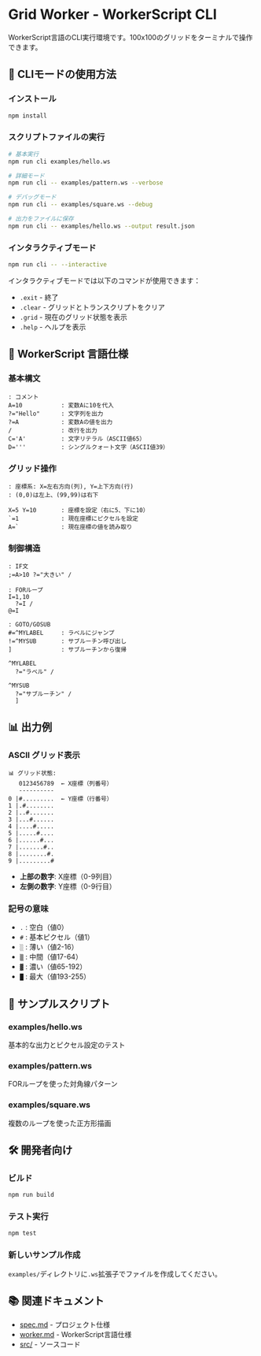 # Grid Worker - WorkerScript CLI

WorkerScript言語のCLI実行環境です。100x100のグリッドをターミナルで操作できます。

## 🚀 CLIモードの使用方法

### インストール

```bash
npm install
```

### スクリプトファイルの実行

```bash
# 基本実行
npm run cli examples/hello.ws

# 詳細モード
npm run cli -- examples/pattern.ws --verbose

# デバッグモード  
npm run cli -- examples/square.ws --debug

# 出力をファイルに保存
npm run cli -- examples/hello.ws --output result.json
```

### インタラクティブモード

```bash
npm run cli -- --interactive
```

インタラクティブモードでは以下のコマンドが使用できます：

- `.exit` - 終了
- `.clear` - グリッドとトランスクリプトをクリア
- `.grid` - 現在のグリッド状態を表示
- `.help` - ヘルプを表示

## 📝 WorkerScript 言語仕様

### 基本構文

```workerscript
: コメント
A=10           : 変数Aに10を代入
?="Hello"      : 文字列を出力
?=A            : 変数Aの値を出力
/              : 改行を出力
C='A'          : 文字リテラル（ASCII値65）
D='''          : シングルクォート文字（ASCII値39）
```

### グリッド操作

```workerscript
: 座標系: X=左右方向(列), Y=上下方向(行)
: (0,0)は左上、(99,99)は右下

X=5 Y=10       : 座標を設定（右に5、下に10）
`=1            : 現在座標にピクセルを設定
A=`            : 現在座標の値を読み取り
```

### 制御構造

```workerscript
: IF文
;=A>10 ?="大きい" /

: FORループ
I=1,10
  ?=I /
@=I

: GOTO/GOSUB
#=^MYLABEL     : ラベルにジャンプ
!=^MYSUB       : サブルーチン呼び出し
]              : サブルーチンから復帰

^MYLABEL
  ?="ラベル" /

^MYSUB
  ?="サブルーチン" /
  ]
```

## 📊 出力例

### ASCII グリッド表示

```
📊 グリッド状態:
   0123456789  ← X座標（列番号）
   ----------
0 |#.........  ← Y座標（行番号）
1 |.#........  
2 |..#.......
3 |...#......
4 |....#.....
5 |.....#....
6 |......#...
7 |.......#..
8 |........#.
9 |.........#
```

- **上部の数字**: X座標（0-9列目）
- **左側の数字**: Y座標（0-9行目）

### 記号の意味

- `.` : 空白（値0）
- `#` : 基本ピクセル（値1）
- `░` : 薄い（値2-16）
- `▒` : 中間（値17-64）
- `▓` : 濃い（値65-192）
- `█` : 最大（値193-255）

## 🎯 サンプルスクリプト

### examples/hello.ws
基本的な出力とピクセル設定のテスト

### examples/pattern.ws  
FORループを使った対角線パターン

### examples/square.ws
複数のループを使った正方形描画

## 🛠️ 開発者向け

### ビルド

```bash
npm run build
```

### テスト実行

```bash
npm test
```

### 新しいサンプル作成

`examples/`ディレクトリに`.ws`拡張子でファイルを作成してください。

## 📚 関連ドキュメント

- [spec.md](spec.md) - プロジェクト仕様
- [worker.md](worker.md) - WorkerScript言語仕様
- [src/](src/) - ソースコード